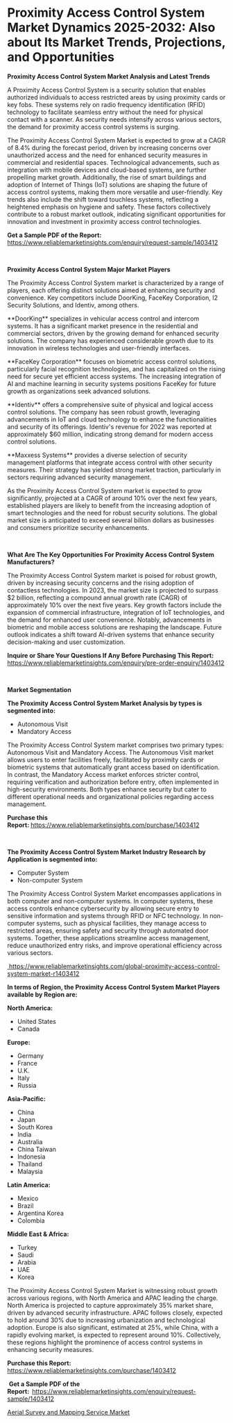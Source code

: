 <p><h1>Proximity Access Control System Market Dynamics 2025-2032: Also about Its Market Trends, Projections, and Opportunities</h1></p><p><strong>Proximity Access Control System Market Analysis and Latest Trends</strong></p>
<p><p>A Proximity Access Control System is a security solution that enables authorized individuals to access restricted areas by using proximity cards or key fobs. These systems rely on radio frequency identification (RFID) technology to facilitate seamless entry without the need for physical contact with a scanner. As security needs intensify across various sectors, the demand for proximity access control systems is surging.</p><p>The Proximity Access Control System Market is expected to grow at a CAGR of 8.4% during the forecast period, driven by increasing concerns over unauthorized access and the need for enhanced security measures in commercial and residential spaces. Technological advancements, such as integration with mobile devices and cloud-based systems, are further propelling market growth. Additionally, the rise of smart buildings and adoption of Internet of Things (IoT) solutions are shaping the future of access control systems, making them more versatile and user-friendly. Key trends also include the shift toward touchless systems, reflecting a heightened emphasis on hygiene and safety. These factors collectively contribute to a robust market outlook, indicating significant opportunities for innovation and investment in proximity access control technologies.</p></p>
<p><strong>Get a Sample PDF of the Report:&nbsp;</strong> <a href="https://www.reliablemarketinsights.com/enquiry/request-sample/1403412?utm_campaign=3492&utm_medium=2&utm_source=Github&utm_content=ia&utm_term=28032025&utm_id=proximity-access-control-system">https://www.reliablemarketinsights.com/enquiry/request-sample/1403412</a></p>
<p>&nbsp;</p>
<p><strong>Proximity Access Control System Major Market Players</strong></p>
<p><p>The Proximity Access Control System market is characterized by a range of players, each offering distinct solutions aimed at enhancing security and convenience. Key competitors include DoorKing, FaceKey Corporation, I2 Security Solutions, and Identiv, among others.</p><p>**DoorKing** specializes in vehicular access control and intercom systems. It has a significant market presence in the residential and commercial sectors, driven by the growing demand for enhanced security solutions. The company has experienced considerable growth due to its innovation in wireless technologies and user-friendly interfaces.</p><p>**FaceKey Corporation** focuses on biometric access control solutions, particularly facial recognition technologies, and has capitalized on the rising need for secure yet efficient access systems. The increasing integration of AI and machine learning in security systems positions FaceKey for future growth as organizations seek advanced solutions.</p><p>**Identiv** offers a comprehensive suite of physical and logical access control solutions. The company has seen robust growth, leveraging advancements in IoT and cloud technology to enhance the functionalities and security of its offerings. Identiv's revenue for 2022 was reported at approximately $60 million, indicating strong demand for modern access control solutions.</p><p>**Maxxess Systems** provides a diverse selection of security management platforms that integrate access control with other security measures. Their strategy has yielded strong market traction, particularly in sectors requiring advanced security management.</p><p>As the Proximity Access Control System market is expected to grow significantly, projected at a CAGR of around 10% over the next few years, established players are likely to benefit from the increasing adoption of smart technologies and the need for robust security solutions. The global market size is anticipated to exceed several billion dollars as businesses and consumers prioritize security enhancements.</p></p>
<p>&nbsp;</p>
<p><strong>What Are The Key Opportunities For Proximity Access Control System Manufacturers?</strong></p>
<p><p>The Proximity Access Control System market is poised for robust growth, driven by increasing security concerns and the rising adoption of contactless technologies. In 2023, the market size is projected to surpass $2 billion, reflecting a compound annual growth rate (CAGR) of approximately 10% over the next five years. Key growth factors include the expansion of commercial infrastructure, integration of IoT technologies, and the demand for enhanced user convenience. Notably, advancements in biometric and mobile access solutions are reshaping the landscape. Future outlook indicates a shift toward AI-driven systems that enhance security decision-making and user customization.</p></p>
<p><strong>Inquire or Share Your Questions If Any Before Purchasing This Report:</strong> <a href="https://www.reliablemarketinsights.com/enquiry/pre-order-enquiry/1403412?utm_campaign=3492&utm_medium=2&utm_source=Github&utm_content=ia&utm_term=28032025&utm_id=proximity-access-control-system">https://www.reliablemarketinsights.com/enquiry/pre-order-enquiry/1403412</a></p>
<p>&nbsp;</p>
<p><strong>Market Segmentation</strong></p>
<p><strong>The Proximity Access Control System Market Analysis by types is segmented into:</strong></p>
<p><ul><li>Autonomous Visit</li><li>Mandatory Access</li></ul></p>
<p><p>The Proximity Access Control System market comprises two primary types: Autonomous Visit and Mandatory Access. The Autonomous Visit market allows users to enter facilities freely, facilitated by proximity cards or biometric systems that automatically grant access based on identification. In contrast, the Mandatory Access market enforces stricter control, requiring verification and authorization before entry, often implemented in high-security environments. Both types enhance security but cater to different operational needs and organizational policies regarding access management.</p></p>
<p><strong>Purchase this Report:&nbsp;</strong><a href="https://www.reliablemarketinsights.com/purchase/1403412?utm_campaign=3492&utm_medium=2&utm_source=Github&utm_content=ia&utm_term=28032025&utm_id=proximity-access-control-system">https://www.reliablemarketinsights.com/purchase/1403412</a></p>
<p>&nbsp;</p>
<p><strong>The Proximity Access Control System Market Industry Research by Application is segmented into:</strong></p>
<p><ul><li>Computer System</li><li>Non-computer System</li></ul></p>
<p><p>The Proximity Access Control System Market encompasses applications in both computer and non-computer systems. In computer systems, these access controls enhance cybersecurity by allowing secure entry to sensitive information and systems through RFID or NFC technology. In non-computer systems, such as physical facilities, they manage access to restricted areas, ensuring safety and security through automated door systems. Together, these applications streamline access management, reduce unauthorized entry risks, and improve operational efficiency across various sectors.</p></p>
<p><a href="https://www.reliablemarketinsights.com/global-proximity-access-control-system-market-r1403412?utm_campaign=3492&utm_medium=2&utm_source=Github&utm_content=ia&utm_term=28032025&utm_id=proximity-access-control-system">&nbsp;https://www.reliablemarketinsights.com/global-proximity-access-control-system-market-r1403412</a></p>
<p><strong>In terms of Region, the Proximity Access Control System Market Players available by Region are:</strong></p>
<p>
    <p> <strong> North America: </strong>
        <ul>
            <li>United States</li>
            <li>Canada</li>
        </ul>
        </p> 
    <p> <strong> Europe: </strong>
        <ul>
            <li>Germany</li>
            <li>France</li>
            <li>U.K.</li>
            <li>Italy</li>
            <li>Russia</li>
        </ul>
        </p> 
    <p> <strong> Asia-Pacific: </strong>
        <ul>
            <li>China</li>
            <li>Japan</li>
            <li>South Korea</li>
            <li>India</li>
            <li>Australia</li>
            <li>China Taiwan</li>
            <li>Indonesia</li>
            <li>Thailand</li>
            <li>Malaysia</li>
        </ul>
        </p> 
    <p> <strong> Latin America: </strong>
        <ul>
            <li>Mexico</li>
            <li>Brazil</li>
            <li>Argentina Korea</li>
            <li>Colombia</li>
        </ul>
        </p> 
    <p> <strong> Middle East & Africa: </strong>
        <ul>
            <li>Turkey</li>
            <li>Saudi</li>
            <li>Arabia</li>
            <li>UAE</li>
            <li>Korea</li>
        </ul>
    </p>
    </p>
<p><p>The Proximity Access Control System Market is witnessing robust growth across various regions, with North America and APAC leading the charge. North America is projected to capture approximately 35% market share, driven by advanced security infrastructure. APAC follows closely, expected to hold around 30% due to increasing urbanization and technological adoption. Europe is also significant, estimated at 25%, while China, with a rapidly evolving market, is expected to represent around 10%. Collectively, these regions highlight the prominence of access control systems in enhancing security measures.</p></p>
<p><strong>Purchase this Report: </strong><a href="https://www.reliablemarketinsights.com/purchase/1403412?utm_campaign=3492&utm_medium=2&utm_source=Github&utm_content=ia&utm_term=28032025&utm_id=proximity-access-control-system">https://www.reliablemarketinsights.com/purchase/1403412</a></p>
<p>&nbsp;<strong>Get a Sample PDF of the Report:&nbsp;&nbsp;</strong><a href="https://www.reliablemarketinsights.com/enquiry/request-sample/1403412?utm_campaign=3492&utm_medium=2&utm_source=Github&utm_content=ia&utm_term=28032025&utm_id=proximity-access-control-system">https://www.reliablemarketinsights.com/enquiry/request-sample/1403412</a></p>
<p><strong></strong></p>
<p><p><a href="https://github.com/forgazerbyjt/Market-Research-Report-List-1/blob/main/aerial-survey-and-mapping-service-market.md?utm_campaign=3492&utm_medium=2&utm_source=Github&utm_content=ia&utm_term=28032025&utm_id=proximity-access-control-system">Aerial Survey and Mapping Service Market</a></p></p>
